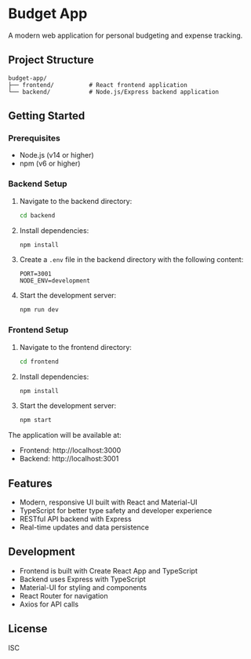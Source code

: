 # Budget App

A modern web application for personal budgeting and expense tracking.

## Project Structure

```
budget-app/
├── frontend/          # React frontend application
└── backend/           # Node.js/Express backend application
```

## Getting Started

### Prerequisites

- Node.js (v14 or higher)
- npm (v6 or higher)

### Backend Setup

1. Navigate to the backend directory:
   ```bash
   cd backend
   ```

2. Install dependencies:
   ```bash
   npm install
   ```

3. Create a `.env` file in the backend directory with the following content:
   ```
   PORT=3001
   NODE_ENV=development
   ```

4. Start the development server:
   ```bash
   npm run dev
   ```

### Frontend Setup

1. Navigate to the frontend directory:
   ```bash
   cd frontend
   ```

2. Install dependencies:
   ```bash
   npm install
   ```

3. Start the development server:
   ```bash
   npm start
   ```

The application will be available at:
- Frontend: http://localhost:3000
- Backend: http://localhost:3001

## Features

- Modern, responsive UI built with React and Material-UI
- TypeScript for better type safety and developer experience
- RESTful API backend with Express
- Real-time updates and data persistence

## Development

- Frontend is built with Create React App and TypeScript
- Backend uses Express with TypeScript
- Material-UI for styling and components
- React Router for navigation
- Axios for API calls

## License

ISC 